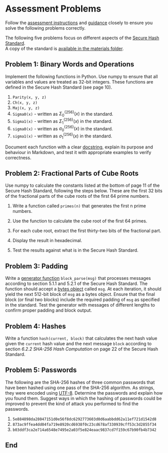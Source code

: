# Assessment Problems

Follow the [assessment instructions](assessment.md) and [guidance](guidance.ipynb) closely to ensure you solve the following problems correctly.

The following five problems focus on different aspects of the [Secure Hash Standard](https://nvlpubs.nist.gov/nistpubs/FIPS/NIST.FIPS.180-4.pdf). \
A copy of the standard is [available in the materials folder](../materials/secure-hash-standard.pdf).

## Problem 1: Binary Words and Operations

Implement the following functions in Python.
Use numpy to ensure that all variables and values are treated as 32-bit integers.
These functions are defined in the Secure Hash Standard (see page 10).

1. `Parity(x, y, z)`
2. `Ch(x, y, z)`
3. `Maj(x, y, z)`
4. `Sigma0(x)` - written as $\Sigma_0^{\{256\}}(x)$ in the standard.
5. `Sigma1(x)` - written as $\Sigma_1^{\{256\}}(x)$ in the standard.
6. `sigma0(x)` - written as $\sigma_0^{\{256\}}(x)$ in the standard.
7. `sigma1(x)` - written as $\sigma_1^{\{256\}}(x)$ in the standard.

Document each function with a clear [docstring](https://peps.python.org/pep-0257/), explain its purpose and behaviour in Markdown, and test it with appropriate examples to verify correctness.

## Problem 2: Fractional Parts of Cube Roots

Use numpy to calculate the constants listed at the bottom of page 11 of the Secure Hash Standard, following the steps below.
These are the first 32 bits of the fractional parts of the cube roots of the first 64 prime numbers.

1. Write a function called `primes(n)` that generates the first n prime numbers.

2. Use the function to calculate the cube root of the first 64 primes.

3. For each cube root, extract the first thirty-two bits of the fractional part.

4. Display the result in hexadecimal.

5. Test the results against what is in the Secure Hash Standard.

## Problem 3: Padding

Write a [generator function](https://realpython.com/introduction-to-python-generators/) `block_parse(msg)` that processes messages according to section 5.1.1 and 5.2.1 of the Secure Hash Standard.
The function should accept a [bytes object](https://realpython.com/python-bytes/) called `msg`.
At each iteration, it should yield the next 512-bit block of `msg` as a bytes object.
Ensure that the final block (or final two blocks) include the required padding of `msg` as specified in the standard.
Test the generator with messages of different lengths to confirm proper padding and block output.

## Problem 4: Hashes

Write a function `hash(current, block)` that calculates the next hash value given the `current` hash value and the next message `block` according to section *6.2.2 SHA-256 Hash Computation* on page 22 of the Secure Hash Standard.

## Problem 5: Passwords

The following are the SHA-256 hashes of three common passwords that have been hashed using one pass of the SHA-256 algorithm.
As strings, they were encoded using [UTF-8](https://en.wikipedia.org/wiki/UTF-8).
Determine the passwords and explain how you found them.
Suggest ways in which the hashing of passwords could be improved to prevent the kind of attack you performed to find the passwords.

1. `5e884898da28047151d0e56f8dc6292773603d0d6aabbdd62a11ef721d1542d8`
2. `873ac9ffea4dd04fa719e8920cd6938f0c23cd678af330939cff53c3d2855f34`
3. `b03ddf3ca2e714a6548e7495e2a03f5e824eaac9837cd7f159c67b90fb4b7342`

## End
